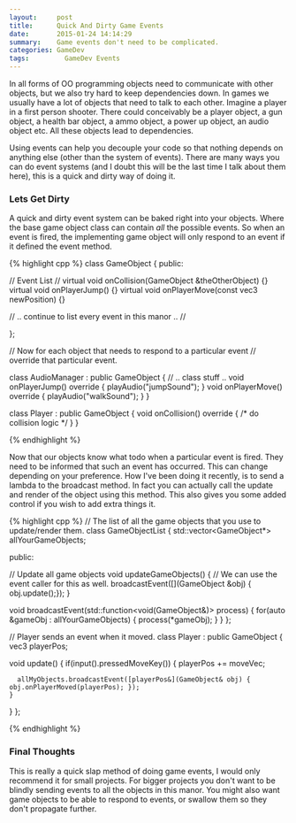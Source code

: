 ```yaml
---
layout:     post
title:      Quick And Dirty Game Events
date:       2015-01-24 14:14:29
summary:    Game events don't need to be complicated.
categories: GameDev
tags: 		  GameDev Events 
---
```


In all forms of OO programming objects need to communicate with other objects, but we also try hard to keep dependencies down. In games we usually have a lot of objects that need to talk to each other. Imagine a player in a first person shooter. There could conceivably be a player object, a gun object, a health bar object, a ammo object, a power up object, an audio object etc. All these objects lead to dependencies.

Using events can help you decouple your code so that nothing depends on anything else (other than the system of events). There are many ways you can do event systems (and I doubt this will be the last time I talk about them here), this is a quick and dirty way of doing it.

### Lets Get Dirty

A quick and dirty event system can be baked right into your objects. Where the base game object class can contain _all_ the possible events. So when an event is fired, the implementing game object will only respond to an event if it defined the event method.

{% highlight cpp %}
class GameObject
{
public:

  // Event List //
  virtual void onCollision(GameObject &theOtherObject) {}
  virtual void onPlayerJump() {}
  virtual void onPlayerMove(const vec3 newPosition) {}

  // .. continue to list every event in this manor .. //

};

// Now for each object that needs to respond to a particular event
// override that particular event.

class AudioManager : public GameObject
{
  // .. class stuff ..
  void onPlayerJump() override { playAudio("jumpSound"); } 
  void onPlayerMove() override { playAudio("walkSound"); }
}

class Player : public GameObject
{
  void onCollision() override { /* do collision logic */ }
}

{% endhighlight %}

Now that our objects know what todo when a particular event is fired. They need to be informed that such an event has occurred. This can change depending on your preference. How I've been doing it recently, is to send a lambda to the broadcast method. In fact you can actually call the update and render of the object using this method. This also gives you some added control if you wish to add extra things it.

{% highlight cpp %}
// The list of all the game objects that you use to update/render them.
class GameObjectList
{
  std::vector<GameObject*> allYourGameObjects;

public:

  // Update all game objects
  void updateGameObjects()
  {
    // We can use the event caller for this as well.
    broadcastEvent([](GameObject &obj) { obj.update();});
  }

  void broadcastEvent(std::function<void(GameObject&)> process)
  {
    for(auto &gameObj : allYourGameObjects)
    {
      process(*gameObj);
    }
  }
};

// Player sends an event when it moved.
class Player : public GameObject
{
  vec3 playerPos;

  void update()
  {
    if(input().pressedMoveKey())
    {
      playerPos += moveVec;

      allMyObjects.broadcastEvent([playerPos&](GameObject& obj) { obj.onPlayerMoved(playerPos); });
    }
  }
};

{% endhighlight %}


### Final Thoughts

This is really a quick slap method of doing game events, I would only recommend it for small projects. For bigger projects you don't want to be blindly sending events to all the objects in this manor. You might also want game objects to be able to respond to events, or swallow them so they don't propagate further.


